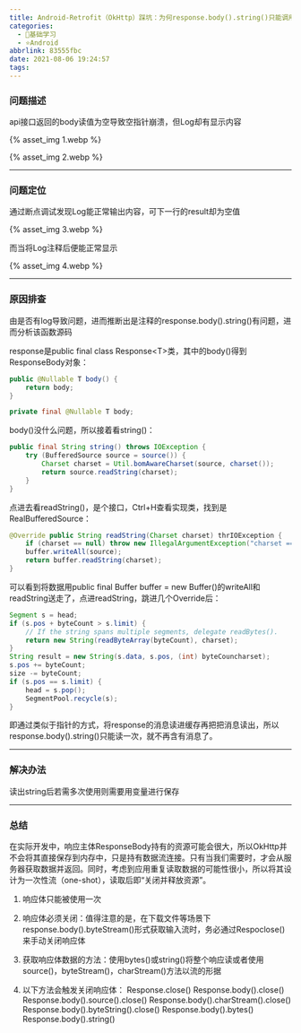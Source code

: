 ```yaml
---
title: Android-Retrofit（OkHttp）踩坑：为何response.body().string()只能调用一次
categories:
  - 🌙基础学习
  - ⭐Android
abbrlink: 83555fbc
date: 2021-08-06 19:24:57
tags:
---
```


### 问题描述

api接口返回的body读值为空导致空指针崩溃，但Log却有显示内容

{% asset_img 1.webp %}

<!--more-->

{% asset_img 2.webp %}

***

### 问题定位

通过断点调试发现Log能正常输出内容，可下一行的result却为空值

{% asset_img 3.webp %}

而当将Log注释后便能正常显示

{% asset_img 4.webp %}

***

### 原因排查

由是否有log导致问题，进而推断出是注释的response.body().string()有问题，进而分析该函数源码

response是public final class Response&lt;T&gt;类，其中的body()得到ResponseBody对象：

``` java
public @Nullable T body() {
    return body;
}

private final @Nullable T body;
```

body()没什么问题，所以接着看string()：

``` java
public final String string() throws IOException {
    try (BufferedSource source = source()) {
        Charset charset = Util.bomAwareCharset(source, charset());
        return source.readString(charset);
    }
}
```

点进去看readString()，是个接口，Ctrl+H查看实现类，找到是RealBufferedSource：

``` java
@Override public String readString(Charset charset) thrIOException {
    if (charset == null) throw new IllegalArgumentException("charset == null");
    buffer.writeAll(source);
    return buffer.readString(charset);
}
```

可以看到将数据用public final Buffer buffer = new Buffer()的writeAll和readString送走了，点进readString，跳进几个Override后：

``` java
Segment s = head;
if (s.pos + byteCount > s.limit) {
    // If the string spans multiple segments, delegate readBytes().
    return new String(readByteArray(byteCount), charset);
}
String result = new String(s.data, s.pos, (int) byteCouncharset);
s.pos += byteCount;
size -= byteCount;
if (s.pos == s.limit) {
    head = s.pop();
    SegmentPool.recycle(s);
}
```

即通过类似于指针的方式，将response的消息读进缓存再把把消息读出，所以response.body().string()只能读一次，就不再含有消息了。

***

### 解决办法

读出string后若需多次使用则需要用变量进行保存

***

### 总结

在实际开发中，响应主体ResponseBody持有的资源可能会很大，所以OkHttp并不会将其直接保存到内存中，只是持有数据流连接。只有当我们需要时，才会从服务器获取数据并返回。同时，考虑到应用重复读取数据的可能性很小，所以将其设计为一次性流（one-shot），读取后即“关闭并释放资源”。

1. 响应体只能被使用一次

2. 响应体必须关闭：值得注意的是，在下载文件等场景下response.body().byteStream()形式获取输入流时，务必通过Respoclose()来手动关闭响应体

3. 获取响应体数据的方法：使用bytes()或string()将整个响应读或者使用source()，byteStream()，charStream()方法以流的形据

4. 以下方法会触发关闭响应体：
    Response.close()
    Response.body().close()
    Response.body().source().close()
    Response.body().charStream().close()
    Response.body().byteString().close()
    Response.body().bytes()
    Response.body().string()
